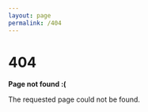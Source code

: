 ```yaml
---
layout: page
permalink: /404
---
```


<style type="text/css" media="screen">
  #page .container {
    margin: 10px auto;
    max-width: 600px;
    text-align: center;
  }
  #page h1 {
    margin: 30px 0;
    font-size: 4em;
    line-height: 1;
    letter-spacing: -1px;
  }
</style>

<div class="container">
  <h1>404</h1>
  <p><strong>Page not found :(</strong></p>
  <p>The requested page could not be found.</p>
</div>
